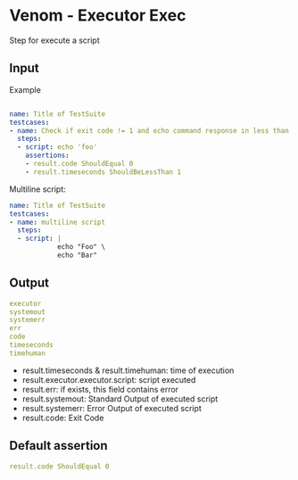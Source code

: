 # Venom - Executor Exec

Step for execute a script


## Input

Example

```yaml

name: Title of TestSuite
testcases:
- name: Check if exit code != 1 and echo command response in less than 1s
  steps:
  - script: echo 'foo'
    assertions:
    - result.code ShouldEqual 0
    - result.timeseconds ShouldBeLessThan 1

```

Multiline script:

```yaml
name: Title of TestSuite
testcases:
- name: multiline script
  steps:
  - script: |
            echo "Foo" \
            echo "Bar"
```

## Output

```yaml
executor
systemout
systemerr
err
code
timeseconds
timehuman
```

- result.timeseconds & result.timehuman: time of execution
- result.executor.executor.script: script executed
- result.err: if exists, this field contains error
- result.systemout: Standard Output of executed script
- result.systemerr: Error Output of executed script
- result.code: Exit Code

## Default assertion

```yaml
result.code ShouldEqual 0
```
